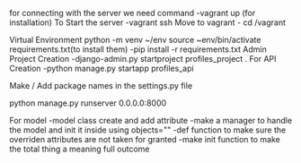 for connecting with the server we need command
    -vagrant up (for installation)
To Start the server 
    -vagrant ssh
Move to vagrant
    - cd /vagrant

Virtual Environment
    python -m venv ~/env
    source ~env/bin/activate
requirements.txt(to install them)
    -pip install -r requirements.txt
Admin Project Creation
    -django-admin.py startproject profiles_project .
For API Creation
    -python manage.py startapp profiles_api

Make / Add package names in the settings.py file

python manage.py runserver 0.0.0.0:8000



For model 
    -model class create and add attribute
    -make a manager to handle the model and init it inside using objects=""
    -def function to make sure the overriden attributes are not taken for granted
    -make init function to make the total thing a meaning full outcome